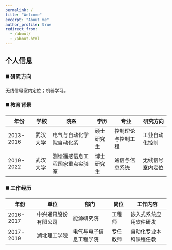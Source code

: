 ```yaml
---
permalink: /
title: "Welcome"
excerpt: "About me"
author_profile: true
redirect_from: 
  - /about/
  - /about.html
---
```


个人信息
------
### ◼️ 研究方向

无线信号室内定位；机器学习。

### ◼️ 教育背景

|年份|学校|院系|学历|专业|研究方向|
|------|------|------|------|------|------|
|2013-2016|武汉大学|电气与自动化学院自动化系|硕士研究生|控制理论与控制工程|工业自动化控制|
|2019-2022|武汉大学|测绘遥感信息工程国家重点实验室|博士研究生|通信与信息系统|无线信号室内定位|

### ◼️ 工作经历

|年份|单位|部门|岗位|工作内容|
|------|------|------|------|------|
|2016-2017|中兴通讯股份有限公司|能源研究院|工程师|嵌入式系统应用软件研发|
|2017-2019|湖北理工学院|电气与电子信息工程学院|专任教师|自动化专业本科课程任教|
